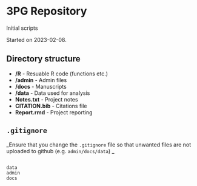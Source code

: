 # 3PG Repository

Initial scripts

Started on 2023-02-08.

## Directory structure

* **/R** - Resuable R code (functions etc.)
* **/admin** - Admin files
* **/docs** - Manuscripts
* **/data** - Data used for analysis
* **Notes.txt** - Project notes
* **CITATION.bib** - Citations file
* **Report.rmd** - Project reporting


## `.gitignore`
_Ensure that you change the `.gitignore` file so that unwanted files are not uploaded to github (e.g. `admin/docs/data`) _

```

data
admin
docs

```
